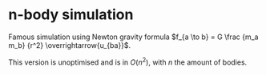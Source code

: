 # n-body simulation
Famous simulation using Newton gravity formula $f_{a \to b} = G \frac {m_a m_b} {r^2} \overrightarrow{u_{ba}}$.

This version is unoptimised and is in $O(n^2)$, with $n$ the amount of bodies.